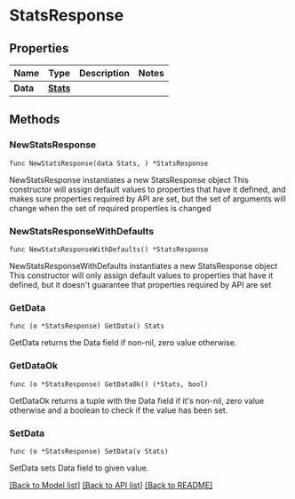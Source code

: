 # StatsResponse

## Properties

Name | Type | Description | Notes
------------ | ------------- | ------------- | -------------
**Data** | [**Stats**](Stats.md) |  |

## Methods

### NewStatsResponse

`func NewStatsResponse(data Stats, ) *StatsResponse`

NewStatsResponse instantiates a new StatsResponse object
This constructor will assign default values to properties that have it defined,
and makes sure properties required by API are set, but the set of arguments
will change when the set of required properties is changed

### NewStatsResponseWithDefaults

`func NewStatsResponseWithDefaults() *StatsResponse`

NewStatsResponseWithDefaults instantiates a new StatsResponse object
This constructor will only assign default values to properties that have it defined,
but it doesn't guarantee that properties required by API are set

### GetData

`func (o *StatsResponse) GetData() Stats`

GetData returns the Data field if non-nil, zero value otherwise.

### GetDataOk

`func (o *StatsResponse) GetDataOk() (*Stats, bool)`

GetDataOk returns a tuple with the Data field if it's non-nil, zero value otherwise
and a boolean to check if the value has been set.

### SetData

`func (o *StatsResponse) SetData(v Stats)`

SetData sets Data field to given value.



[[Back to Model list]](../README.md#documentation-for-models) [[Back to API list]](../README.md#documentation-for-api-endpoints) [[Back to README]](../README.md)
